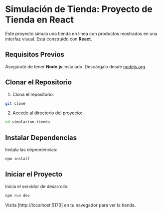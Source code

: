 # Simulación de Tienda: Proyecto de Tienda en React

Este proyecto simula una tienda en línea con productos mostrados en una interfaz visual. Está construido con **React**.

## Requisitos Previos

Asegúrate de tener **Node.js** instalado. Descárgalo desde [nodejs.org](https://nodejs.org/).

## Clonar el Repositorio

1. Clona el repositorio:

```bash
git clone
```

2. Accede al directorio del proyecto:

```bash
cd simulacion-tienda
```

## Instalar Dependencias

Instala las dependencias:

```bash
npm install
```

## Iniciar el Proyecto

Inicia el servidor de desarrollo:

```bash
npm run dev
```

Visita [http://localhost:5173] en tu navegador para ver la tienda.
